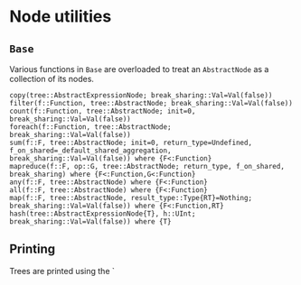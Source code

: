 # Node utilities

## `Base`

Various functions in `Base` are overloaded to treat an `AbstractNode` as a
collection of its nodes.

```@docs
copy(tree::AbstractExpressionNode; break_sharing::Val=Val(false))
filter(f::Function, tree::AbstractNode; break_sharing::Val=Val(false))
count(f::Function, tree::AbstractNode; init=0, break_sharing::Val=Val(false))
foreach(f::Function, tree::AbstractNode; break_sharing::Val=Val(false))
sum(f::F, tree::AbstractNode; init=0, return_type=Undefined, f_on_shared=_default_shared_aggregation, break_sharing::Val=Val(false)) where {F<:Function}
mapreduce(f::F, op::G, tree::AbstractNode; return_type, f_on_shared, break_sharing) where {F<:Function,G<:Function}
any(f::F, tree::AbstractNode) where {F<:Function}
all(f::F, tree::AbstractNode) where {F<:Function}
map(f::F, tree::AbstractNode, result_type::Type{RT}=Nothing; break_sharing::Val=Val(false)) where {F<:Function,RT}
hash(tree::AbstractExpressionNode{T}, h::UInt; break_sharing::Val=Val(false)) where {T}
```

## Printing

Trees are printed using the `